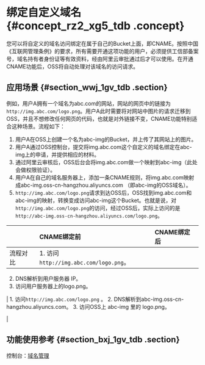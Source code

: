# 绑定自定义域名 {#concept_rz2_xg5_tdb .concept}

您可以将自定义的域名访问绑定在属于自己的Bucket上面，即CNAME。按照中国《互联网管理条例》的要求，所有需要开通这项功能的用户，必须提供工信部备案号，域名持有者身份证等有效资料，经由阿里云审批通过后才可以使用。在开通CNAME功能后，OSS将自动处理对该域名的访问请求。

## 应用场景 {#section_wwj_1gv_tdb .section}

例如，用户A拥有一个域名为abc.com的网站，网站的网页中的链接为`http://img.abc.com/logo.png`。用户A此时需要将对网站中图片的请求迁移到OSS，并且不想修改任何网页的代码，也就是对外链接不变，CNAME功能特别适合这种场景。流程如下：

1.  用户A在OSS上创建一个名为abc-img的Bucket，并上传了其网站上的图片。
2.  用户A通过OSS控制台，提交将img.abc.com这个自定义的域名绑定在abc-img上的申请，并提供相应的材料。
3.  通过阿里云审核后，OSS后台会将img.abc.com做一个映射到abc-img（此处会做权限验证）。
4.  用户A在自己的域名服务器上，添加一条CNAME规则，将img.abc.com映射成abc-img.oss-cn-hangzhou.aliyuncs.com （即abc-img的OSS域名）。
5.  `http://img.abc.com/logo.png`请求到达OSS后，OSS找到img.abc.com和abc-img的映射，转换变成访问abc-img这个Bucket。也就是说，对`http://img.abc.com/logo.png`的访问，经过OSS后，实际上访问的是`http://abc-img.oss-cn-hangzhou.aliyuncs.com/logo.png`。

| |CNAME绑定前|CNAME绑定后|
|:-|:-------|:-------|
|流程对比| 1.  访问`http://img.abc.com/logo.png`。
2.  DNS解析到用户服务器 IP。
3.  访问用户服务器上的logo.png。

 | 1.  访问`http://img.abc.com/logo.png` 。
2.  DNS解析到abc-img.oss-cn-hangzhou.aliyuncs.com。
3.  访问OSS上 abc-img 里的 logo.png。

 |

## 功能使用参考 {#section_bxj_1gv_tdb .section}

控制台：[域名管理](../../../../cn.zh-CN/控制台用户指南/管理存储空间/管理域名.md#)

